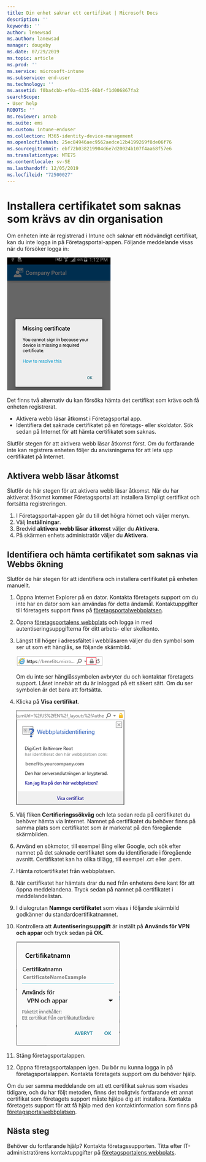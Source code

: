 ```yaml
---
title: Din enhet saknar ett certifikat | Microsoft Docs
description: ''
keywords: ''
author: lenewsad
ms.author: lanewsad
manager: dougeby
ms.date: 07/29/2019
ms.topic: article
ms.prod: ''
ms.service: microsoft-intune
ms.subservice: end-user
ms.technology: ''
ms.assetid: f0ba4cbb-ef0a-4335-86bf-f1d006867fa2
searchScope:
- User help
ROBOTS: ''
ms.reviewer: arnab
ms.suite: ems
ms.custom: intune-enduser
ms.collection: M365-identity-device-management
ms.openlocfilehash: 25ec84946aec9562aedce12b4199269f8de06f76
ms.sourcegitcommit: ebf72b038219904d6e7d20024b107f4aa68f57e6
ms.translationtype: MTE75
ms.contentlocale: sv-SE
ms.lasthandoff: 12/05/2019
ms.locfileid: "72500027"
---
```

# <a name="install-missing-certificate-required-by-your-organization"></a>Installera certifikatet som saknas som krävs av din organisation  

Om enheten inte är registrerad i Intune och saknar ett nödvändigt certifikat, kan du inte logga in på Företagsportal-appen. Följande meddelande visas när du försöker logga in:

![screenshot-error-message-about-missing-certificate](./media/andr-cert_install-1-cert_missing.png)

Det finns två alternativ du kan försöka hämta det certifikat som krävs och få enheten registrerat. 

- Aktivera webb läsar åtkomst i Företagsportal app.
- Identifiera det saknade certifikatet på en företags- eller skoldator. Sök sedan på Internet för att hämta certifikatet som saknas. 

Slutför stegen för att aktivera webb läsar åtkomst först. Om du fortfarande inte kan registrera enheten följer du anvisningarna för att leta upp certifikatet på Internet. 

## <a name="enable-browser-access"></a>Aktivera webb läsar åtkomst
Slutför de här stegen för att aktivera webb läsar åtkomst. När du har aktiverat åtkomst kommer Företagsportal att installera lämpligt certifikat och fortsätta registreringen.    

1. I Företagsportal-appen går du till det högra hörnet och väljer menyn.  
2. Välj **Inställningar**.  
3. Bredvid **aktivera webb läsar åtkomst** väljer du **Aktivera**.  
4. På skärmen enhets administratör väljer du **Aktivera**. 

## <a name="identify-and-download-the-missing-certificate-through-web-search"></a>Identifiera och hämta certifikatet som saknas via Webbs ökning
Slutför de här stegen för att identifiera och installera certifikatet på enheten manuellt.  

1. Öppna Internet Explorer på en dator. Kontakta företagets support om du inte har en dator som kan användas för detta ändamål. Kontaktuppgifter till företagets support finns på [företagsportalwebbplatsen](https://go.microsoft.com/fwlink/?linkid=2010980).

2. Öppna [företagsportalens webbplats](https://go.microsoft.com/fwlink/?linkid=2010980) och logga in med autentiseringsuppgifterna för ditt arbets- eller skolkonto.

3. Längst till höger i adressfältet i webbläsaren väljer du den symbol som ser ut som ett hänglås, se följande skärmbild.

    ![screenshot-internet-explorer-address-bar-padlock-symbol](./media/andr-missing-cert-ie-padlock-symbol.png)

    Om du inte ser hänglåssymbolen avbryter du och kontaktar företagets support. Låset innebär att du är inloggad på ett säkert sätt. Om du ser symbolen är det bara att fortsätta.

4. Klicka på **Visa certifikat**.

    ![screenshot-internet-explorer-view-certificates-button-on-website-identification-dialog](./media/andr-missg-cert-ie-view-cert-button.png)

5. Välj fliken **Certifieringssökväg** och leta sedan reda på certifikatet du behöver hämta via Internet. Namnet på certifikatet du behöver finns på samma plats som certifikatet som är markerat på den föregående skärmbilden.

6. Använd en sökmotor, till exempel Bing eller Google, och sök efter namnet på det saknade certifikatet som du identifierade i föregående avsnitt. Certifikatet kan ha olika tillägg, till exempel .crt eller .pem.

7. Hämta rotcertifikatet från webbplatsen.

8. När certifikatet har hämtats drar du ned från enhetens övre kant för att öppna meddelandena. Tryck sedan på namnet på certifikatet i meddelandelistan.

4. I dialogrutan **Namnge certifikatet** som visas i följande skärmbild godkänner du standardcertifikatnamnet.

5. Kontrollera att **Autentiseringsuppgift** är inställt på **Används för VPN och appar** och tryck sedan på **OK**.

    ![screenshot-certificate-name-dialog-showing-certificate-name](./media/andr-missing-cert-cert-name.png)

6. Stäng företagsportalappen.

7. Öppna företagsportalappen igen. Du bör nu kunna logga in på företagsportalappen. Kontakta företagets support om du behöver hjälp.

Om du ser samma meddelande om att ett certifikat saknas som visades tidigare, och du har följt metoden, finns det troligtvis fortfarande ett annat certifikat som företagets support måste hjälpa dig att installera. Kontakta företagets support för att få hjälp med den kontaktinformation som finns på [företagsportalwebbplatsen](https://go.microsoft.com/fwlink/?linkid=2010980).

## <a name="next-steps"></a>Nästa steg  

Behöver du fortfarande hjälp? Kontakta företagssupporten. Titta efter IT-administratörens kontaktuppgifter på [företagsportalens webbplats](https://go.microsoft.com/fwlink/?linkid=2010980).  
